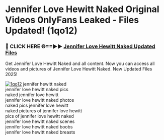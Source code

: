 # Jennifer Love Hewitt Naked Original Videos 0nlyFans Leaked - Files Updated! (1qo12)

<h3>🔴 CLICK HERE 🌐==►► <a href="https://tinyurl.com/up5wt9bj" rel="nofollow">Jennifer Love Hewitt Naked Updated Files</a></h3>

Get Jennifer Love Hewitt Naked and all content. Now you can access all videos and pictures of Jennifer Love Hewitt Naked. New Updated Files 2025!

[![1qo12](https://i.imgur.com/ABiUzMV.gif)](https://tinyurl.com/up5wt9bj)
jennifer hewitt naked<br>
jennifer love hewitt naked pics<br>
naked jennifer love hewitt<br>
jennifer love hewitt naked photos<br>
naked pics jennifer love hewitt<br>
naked pictures of jennifer love hewitt<br>
pics of jennifer love hewitt naked<br>
jennifer love hewitt naked scenes<br>
jennifer love hewitt naked boobs<br>
jennifer love hewitt naked breasts